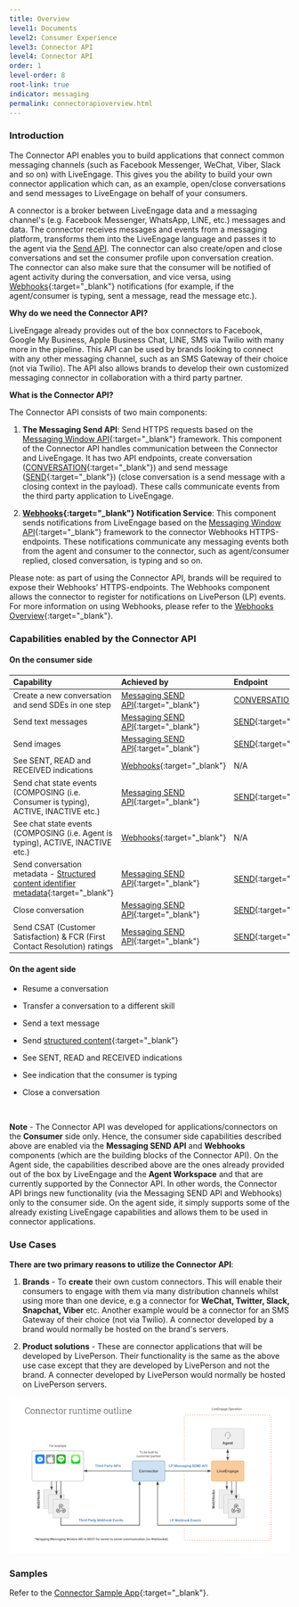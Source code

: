 ```yaml
---
title: Overview
level1: Documents
level2: Consumer Experience
level3: Connector API
level4: Connector API
order: 1
level-order: 8
root-link: true
indicator: messaging
permalink: connectorapioverview.html
---
```

### Introduction

The Connector API enables you to build applications that connect common messaging channels (such as Facebook Messenger, WeChat, Viber, Slack and so on) with LiveEngage. This gives you the ability to build your own connector application which can, as an example, open/close conversations and send messages to LiveEngage on behalf of your consumers.

A connector is a broker between LiveEngage data and a messaging channel's (e.g. Facebook Messenger, WhatsApp, LINE, etc.) messages and data. The connector receives messages and events from a messaging platform, transforms them into the LiveEngage language and passes it to the agent via the [Send API](connector-api-overview.html). The connector can also create/open and close conversations and set the consumer profile upon conversation creation. The connector can also make sure that the consumer will be notified of agent activity during the conversation, and vice versa, using [Webhooks](webhooks-overview.html){:target="_blank"} notifications (for example, if the agent/consumer is typing, sent a message, read the message etc.).

**Why do we need the Connector API?**

LiveEngage already provides out of the box connectors to Facebook, Google My Business, Apple Business Chat, LINE, SMS via Twilio with many more in the pipeline. This API can be used by brands looking to connect with any other messaging channel, such as an SMS Gateway of their choice (not via Twilio). The API also allows brands to develop their own customized messaging connector in collaboration with a third party partner.

**What is the Connector API?**

The Connector API consists of two main components:

1. **The Messaging Send API**: Send HTTPS requests based on the [Messaging Window API](consumer-int-overview.html){:target="_blank"} framework. This component of the Connector API handles communication between the Connector and LiveEngage. It has two API endpoints, create conversation ([CONVERSATION](sendapi-create.html){:target="_blank"}) and send message ([SEND](sendapi-send.html){:target="_blank"}) (close conversation is a send message with a closing context in the payload). These calls communicate events from the third party application to LiveEngage.

2. **[Webhooks](webhooks-overview.html){:target="_blank"} Notification Service**: This component sends notifications from LiveEngage based on the [Messaging Window API](consumer-int-overview.html){:target="_blank"} framework to the connector Webhooks HTTPS-endpoints. These notifications communicate any messaging events both from the agent and consumer to the connector, such as agent/consumer replied, closed conversation, is typing and so on.

Please note: as part of using the Connector API, brands will be required to expose their Webhooks' HTTPS-endpoints. The Webhooks component allows the connector to register for notifications on LivePerson (LP) events. For more information on using Webhooks, please refer to the [Webhooks Overview](webhooks-overview.html){:target="_blank"}.

### Capabilities enabled by the Connector API

#### On the **consumer** side

| Capability | Achieved by | Endpoint |
| :-- | :--- | :--- |
| Create a new conversation and send SDEs in one step | [Messaging SEND API](connector-api-overview.html){:target="_blank"} | [CONVERSATION](sendapi-create.html){:target="_blank"} |
| Send text messages | [Messaging SEND API](connector-api-overview.html){:target="_blank"} | [SEND](sendapi-send.html){:target="_blank"} |
| Send images | [Messaging SEND API](connector-api-overview.html){:target="_blank"} | [SEND](sendapi-send.html){:target="_blank"} |
| See SENT, READ and RECEIVED indications | [Webhooks](webhooks-overview.html){:target="_blank"} | N/A |
| Send chat state events (COMPOSING (i.e. Consumer is typing), ACTIVE, INACTIVE etc.) | [Messaging SEND API](connector-api-overview.html){:target="_blank"} | [SEND](sendapi-send.html){:target="_blank"} |
| See chat state events (COMPOSING (i.e. Agent is typing), ACTIVE, INACTIVE etc.) | [Webhooks](webhooks-overview.html){:target="_blank"} | N/A |
| Send conversation metadata - [Structured content identifier metadata](guides-conversation-metadata-guide.html#structured-content-identifier-externalid){:target="_blank"} | [Messaging SEND API](connector-api-overview.html){:target="_blank"} | [SEND](sendapi-send.html){:target="_blank"} |
| Close conversation | [Messaging SEND API](connector-api-overview.html){:target="_blank"} | [SEND](sendapi-send.html){:target="_blank"} |
| Send CSAT (Customer Satisfaction) & FCR (First Contact Resolution) ratings | [Messaging SEND API](connector-api-overview.html){:target="_blank"} | [SEND](sendapi-send.html){:target="_blank"} |

#### On the **agent** side

* Resume a conversation

* Transfer a conversation to a different skill

* Send a text message

* Send [structured content](/rich-messaging-structured-content-card.html){:target="_blank"}

* See SENT, READ and RECEIVED indications

* See indication that the consumer is typing

* Close a conversation

<br>

**Note** - The Connector API was developed for applications/connectors on the **Consumer** side only. Hence, the consumer side capabilities described above are enabled via the **Messaging SEND API** and **Webhooks** components (which are the building blocks of the Connector API). On the Agent side, the capabilities described above are the ones already provided out of the box by LiveEngage and the **Agent Workspace** and that are currently supported by the Connector API. In other words, the Connector API brings new functionality (via the Messaging SEND API and Webhooks) only to the consumer side. On the agent side, it simply supports some of the already existing LiveEngage capabilities and allows them to be used in connector applications.

### Use Cases

**There are two primary reasons to utilize the Connector API**:

1. **Brands** - To **create** their own custom connectors. This will enable their consumers to engage with them via many distribution channels whilst using more than one device, e.g a connector for **WeChat, Twitter, Slack, Snapchat, Viber** etc. Another example would be a connector for an SMS Gateway of their choice (not via Twilio). A connector developed by a brand would normally be hosted on the brand's servers.

2. **Product solutions** - These are connector applications that will be developed by LivePerson. Their functionality is the same as the above use case except that they are developed by LivePerson and not the brand. A connecter developed by LivePerson would normally be hosted on LivePerson servers.

<img class="zoomimg" src="img/ConnectorAPI2.png" alt="connectoroverview">

[comment]: <> (<iframe src="//players.brightcove.net/902047215001/default_default/index.html?videoId=5348329763001" allowfullscreen webkitallowfullscreen mozallowfullscreen height="280" width="500"></iframe>)

### Samples

Refer to the [Connector Sample App](connector-sample-app.html){:target="_blank"}.
